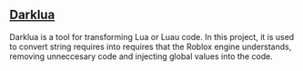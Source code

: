 ## [Darklua](https://darklua.com/)

Darklua is a tool for transforming Lua or Luau code. In this project, it is used to convert string requires into requires that the Roblox engine understands, removing unneccesary code and injecting global values into the code.
